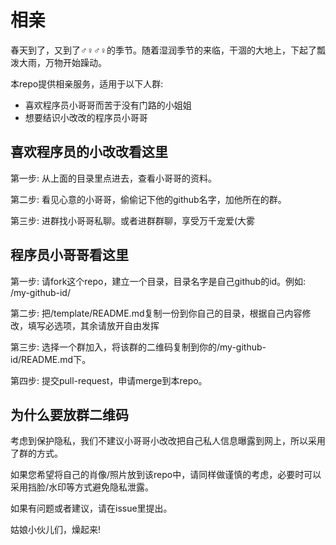 # 相亲

春天到了，又到了♂♀♂♀的季节。随着湿润季节的来临，干涸的大地上，下起了瓢泼大雨，万物开始躁动。

本repo提供相亲服务，适用于以下人群:
* 喜欢程序员小哥哥而苦于没有门路的小姐姐
* 想要结识小改改的程序员小哥哥

## 喜欢程序员的小改改看这里

第一步: 从上面的目录里点进去，查看小哥哥的资料。

第二步: 看见心意的小哥哥，偷偷记下他的github名字，加他所在的群。

第三步: 进群找小哥哥私聊。或者进群群聊，享受万千宠爱(大雾

## 程序员小哥哥看这里

第一步: 请fork这个repo，建立一个目录，目录名字是自己github的id。例如: /my-github-id/

第二步: 把/template/README.md复制一份到你自己的目录，根据自己内容修改，填写必选项，其余请放开自由发挥

第三步: 选择一个群加入，将该群的二维码复制到你的/my-github-id/README.md下。

第四步: 提交pull-request，申请merge到本repo。

## 为什么要放群二维码

考虑到保护隐私，我们不建议小哥哥小改改把自己私人信息曝露到网上，所以采用了群的方式。

如果您希望将自己的肖像/照片放到该repo中，请同样做谨慎的考虑，必要时可以采用挡脸/水印等方式避免隐私泄露。

如果有问题或者建议，请在issue里提出。

姑娘小伙儿们，燥起来!

